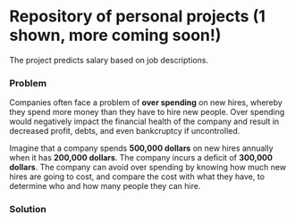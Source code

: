 # Repository of personal projects (1 shown, more coming soon!)

The project predicts salary based on job descriptions. 

### Problem

Companies often face a problem of **over spending** on new hires, whereby they spend more money than they have to hire new people. Over spending would negatively impact the financial health of the company and result in decreased profit, debts, and even bankcruptcy if uncontrolled. 

Imagine that a company spends **500,000 dollars** on new hires annually when it has **200,000 dollars**. The company incurs a deficit of **300,000 dollars**. The company can avoid over spending by knowing how much new hires are going to cost, and compare the cost with what they have, to determine who and how many people they can hire.

### Solution

 
 

